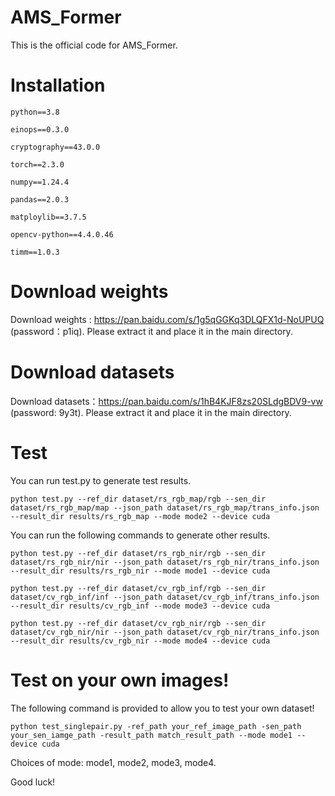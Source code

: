 # AMS_Former
This is the official code for AMS_Former.
# Installation
```python==3.8```

```einops==0.3.0```

```cryptography==43.0.0```

```torch==2.3.0```

```numpy==1.24.4```

```pandas==2.0.3```

```matploylib==3.7.5```

```opencv-python==4.4.0.46```

```timm==1.0.3```

# Download weights
Download weights : https://pan.baidu.com/s/1g5qGGKq3DLQFX1d-NoUPUQ (password：p1iq). 
Please extract it and place it in the main directory.
# Download datasets
Download datasets：https://pan.baidu.com/s/1hB4KJF8zs20SLdgBDV9-vw  (password: 9y3t). 
Please extract it and place it in the main directory.
# Test
You can run test.py to generate test results.

```python test.py --ref_dir dataset/rs_rgb_map/rgb --sen_dir dataset/rs_rgb_map/map --json_path dataset/rs_rgb_map/trans_info.json --result_dir results/rs_rgb_map --mode mode2 --device cuda```

You can run the following commands to generate other results.

```python test.py --ref_dir dataset/rs_rgb_nir/rgb --sen_dir dataset/rs_rgb_nir/nir --json_path dataset/rs_rgb_nir/trans_info.json --result_dir results/rs_rgb_nir --mode mode1 --device cuda```

```python test.py --ref_dir dataset/cv_rgb_inf/rgb --sen_dir dataset/cv_rgb_inf/inf --json_path dataset/cv_rgb_inf/trans_info.json --result_dir results/cv_rgb_inf --mode mode3 --device cuda```

```python test.py --ref_dir dataset/cv_rgb_nir/rgb --sen_dir dataset/cv_rgb_nir/nir --json_path dataset/cv_rgb_nir/trans_info.json --result_dir results/cv_rgb_nir --mode mode4 --device cuda```

# Test on your own images!
The following command is provided to allow you to test your own dataset!

```python test_singlepair.py -ref_path your_ref_image_path -sen_path your_sen_iamge_path -result_path match_result_path --mode mode1 --device cuda```

Choices of mode: mode1, mode2, mode3, mode4.

Good luck!
